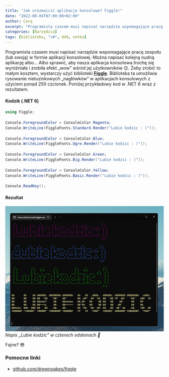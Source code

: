 ```yaml
---
title: "Jak urozmaicić aplikacje konsolowe? Figgle!"
date: "2022-08-04T07:00:00+02:00"
author: Carq
excerpt: "Programista czasem musi napisać narzędzie wspomagające pracę zespołu (lub swoją) w formie aplikacji konsolowej. Można napisać kolejną nudną aplikację albo..."
categories: [Narzędzia]
tags: [biblioteka, "c#", ddd, notka]
---
```


Programista czasem musi napisać narzędzie wspomagające pracę zespołu (lub swoją) w formie aplikacji konsolowej. Można napisać kolejną nudną aplikację albo… Albo sprawić, aby nasza aplikacja konsolowa trochę się wyróżniała i zrobiła efekt „wow” wśród jej użytkowników 😉. Żeby zrobić to małym kosztem, wystarczy użyć biblioteki [**Figgle**](https://github.com/drewnoakes/figgle). Biblioteka ta umożliwia rysowanie nietuzinkowych „nagłówków” w aplikacjach konsolowych z użyciem ponad 250 czcionek. Poniżej przykładowy kod w .NET 6 wraz z rezultatem.

#### Kodzik (.NET 6)

```csharp
using Figgle;

Console.ForegroundColor = ConsoleColor.Magenta;
Console.WriteLine(FiggleFonts.Standard.Render("Lubie kodzic : )"));

Console.ForegroundColor = ConsoleColor.Blue;
Console.WriteLine(FiggleFonts.Ogre.Render("Lubie kodzic : )"));

Console.ForegroundColor = ConsoleColor.Green;
Console.WriteLine(FiggleFonts.Big.Render("Lubie kodzic : )"));

Console.ForegroundColor = ConsoleColor.Yellow;
Console.WriteLine(FiggleFonts.Basic.Render("Lubie kodzic : )"));

Console.ReadKey();

```

#### Rezultat

![Napis „Lubie kodzic” w czterech odsłonach 🎨](/assets/posts/figgle_01.png)
_Napis „Lubie kodzic” w czterech odsłonach 🎨_

Fajne? 😎

### Pomocne linki

- [github.com/drewnoakes/figgle](https://github.com/drewnoakes/figgle)
